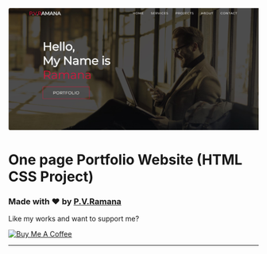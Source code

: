 ![Watch Now](./img/Design-2.jpg)
# One page Portfolio Website (HTML CSS Project)


### Made with ❤️ by [P.V.Ramana](https://www.instagram.com/)

Like my works and want to support me?

<a href="https://www.buymeacoffee.com/" target="_blank"><img src="https://cdn.buymeacoffee.com/buttons/v2/default-blue.png" alt="Buy Me A Coffee" style="height: 45px !important;width: 162.75px !important;" ></a>

---

  


